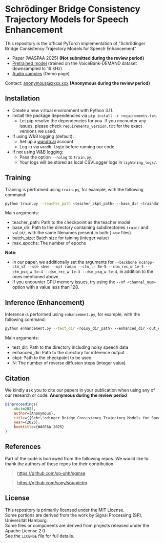 # Schrödinger Bridge Consistency Trajectory Models for Speech Enhancement

This repository is the official PyTorch implementation of "Schrödinger Bridge Consistency Trajectory Models for Speech Enhancement"

- Paper (WASPAA 2025) **(Not submitted during the review period)**
- [Pretrained model](https://osf.io/download/f293c/?view_only=e406b105dd274657b7b33cea9dc764af) (trained on the VoiceBank-DEMAND dataset downsampled to 16 kHz)
- [Audio samples](https://raw.githack.com/s0h1u2/anonymous/refs/heads/main/sbctm_demo.html) (Demo page)

Contact: anonymous@xxxx.xxx **(Anonymous during the review period)**

## Installation

- Create a new virtual environment with Python 3.11.
- Install the package dependencies via `pip install -r requirements.txt`.
    - Let pip resolve the dependencies for you. If you encounter any issues, please check `requirements_version.txt` for the exact versions we used.
- If using W&B logging (default):
    - Set up a [wandb.ai](https://wandb.ai/) account
    - Log in via `wandb login` before running our code.
- If not using W&B logging:
    - Pass the option `--nolog` to `train.py`.
    - Your logs will be stored as local CSVLogger logs in `lightning_logs/`.

## Training

Training is performed using `train.py`, for example, with the following command:
```bash
python train.py --teacher_path <teacher_ckpt_path> --base_dir <traindata_dir_path> --batch_size <batch_size> --max_epochs <max_epoch_num>
```
Main arguments:
- teacher_path: Path to the checkpoint as the teacher model
- base_dir: Path to the directory containing subdirectories `train/` and `valid/`, with the same filenames present in both (`.wav` files)
- batch_size: Batch size for taining (integer value)
- max_epochs: The number of epochs

**Note:**
- In our paper, we additionally set the arguments for `--backbone ncsnpp-ctm_v2 --sde sbve --opt radam --ctm_lr 8e-5 --ctm_rec_w 1e-3 --ctm_psq_w 5e-4 --dsm_rec_w 1e-3 --dsm_psq_w 5e-4`, in addition to the ones mentioned above.
- If you encounter GPU memory issues, try using the `--nf <channel_num>` option with a value less than 128.

## Inference (Enhancement)

Inference is performed using `enhancement.py`, for example, with the following command:
```bash
python enhancement.py --test_dir <noisy_dir_path> --enhanced_dir <out_dir_path> --ckpt <pretrained_ckpt_path> --N <nfe>
```
Main arguments:
- test_dir: Path to the directory including noisy speech data
- enhanced_dir: Path to the directory for inference output
- ckpt: Path to the checkpoint to be used
- N: The number of reverse diffusion steps (integer value)

## Citation

We kindly ask you to cite our papers in your publication when using any of our research or code:
**Anonymous during the review period**
```bib
@inproceedings{
    sbctm2025,
    author={Anonymous},
    title={{Schr\"odinger Bridge Consistency Trajectory Models for Speech Enhancement}},
    year={2025},
    booktitle={WASPAA 2025}
}
```

## References

Part of the code is borrowed from the following repos. We would like to thank the authors of these repos for their contribution.
> https://github.com/sp-uhh/sgmse

> https://github.com/sony/soundctm

## License

This repository is primarily licensed under the MIT License.  
Some portions are derived from the work by Signal Processing (SP), Universität Hamburg.  
Some files or components are derived from projects released under the Apache License 2.0.  
See the `LICENSE` file for full details.
